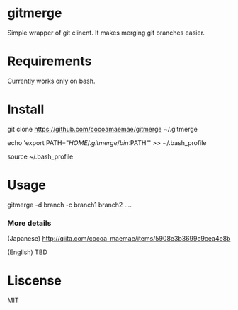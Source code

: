 # gitmerge
Simple wrapper of git clinent. It makes merging git branches easier.

# Requirements
Currently works only on bash.

# Install
git clone https://github.com/cocoamaemae/gitmerge ~/.gitmerge

echo 'export PATH="$HOME/.gitmerge/bin:$PATH"' >> ~/.bash_profile

source ~/.bash_profile

# Usage
gitmerge -d branch -c branch1 branch2 ....

### More details
(Japanese)
http://qiita.com/cocoa_maemae/items/5908e3b3699c9cea4e8b

(English)
TBD

# Liscense
MIT
